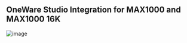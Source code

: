 ## OneWare Studio Integration for MAX1000 and MAX1000 16K

![image](https://github.com/user-attachments/assets/951600a9-eee2-4693-9425-237f79d9b81b)
